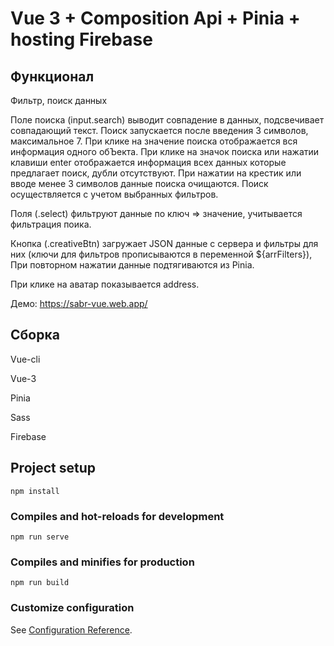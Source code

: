 #  Vue 3 + Composition Api + Pinia + hosting Firebase

## Функционал
Фильтр, поиск данных

Поле поиска (input.search) выводит совпадение в данных, подсвечивает совпадающий текст. Поиск запускается после введения 3 символов, максимальное 7. При клике на значение поиска отображается вся информация одного обЪекта. При клике на значок поиска или нажатии клавиши enter отображается информация всех данных которые предлагает поиск, дубли отсутствуют. При нажатии на крестик или вводе менее 3 символов данные поиска очищаются. Поиск осуществляется с учетом выбранных фильтров.

Поля (.select) фильтруют данные по ключ => значение, учитывается фильтрация поика. 

Кнопка (.creativeBtn) загружает JSON данные с сервера и фильтры для них (ключи для фильтров прописываются в переменной ${arrFilters}), При повторном нажатии данные подтягиваются из Pinia. 

При клике на аватар показывается address.

Демо: https://sabr-vue.web.app/

## Сборка
Vue-cli

Vue-3

Pinia

Sass

Firebase


## Project setup
```
npm install
```

### Compiles and hot-reloads for development
```
npm run serve
```

### Compiles and minifies for production
```
npm run build
```

### Customize configuration
See [Configuration Reference](https://cli.vuejs.org/config/).
